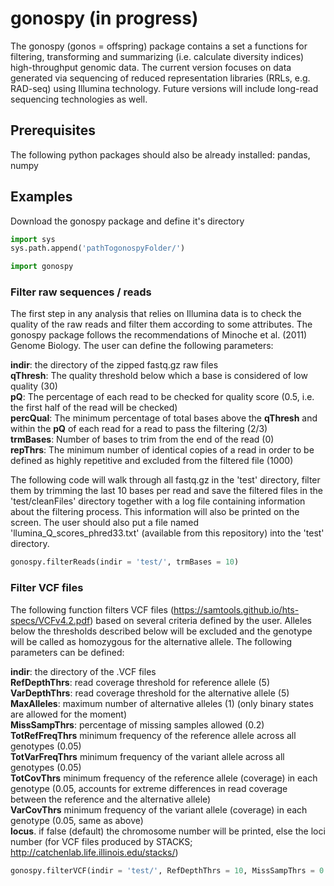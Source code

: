 # gonospy (in progress)

The gonospy (gonos = offspring) package contains a set a functions for filtering, transforming and summarizing (i.e. calculate diversity indices) high-throughput genomic data. The current version focuses on
data generated via sequencing of reduced representation libraries (RRLs, e.g. RAD-seq) using Illumina technology. Future versions will include long-read sequencing technologies as well.

## Prerequisites
The following python packages should also be already installed:
pandas, numpy

## Examples

Download the gonospy package and define it's directory
```python
import sys 
sys.path.append('pathTogonospyFolder/')

import gonospy
```

### Filter raw sequences / reads
The first step in any analysis that relies on Illumina data is to check the quality of the raw reads and filter them according to some attributes. The gonospy package follows the
recommendations of Minoche et al. (2011) Genome Biology. The user can define the following parameters:

**indir**: the directory of the zipped fastq.gz raw files  
**qThresh**: The quality threshold below which a base is considered of low quality (30)  
**pQ**: The percentage of each read to be checked for quality score (0.5, i.e. the first half of the read will be checked)  
**percQual**: The minimum percentage of total bases above the **qThresh** and within the **pQ** of each read for a read to pass the filtering (2/3)  
**trmBases**: Number of bases to trim from the end of the read (0)  
**repThrs**: The minimum number of identical copies of a read in order to be defined as highly repetitive and excluded from the filtered file (1000)  

The following code will walk through all fastq.gz in the 'test' directory, filter them by trimming the last 10 bases per read and save the filtered files in the 'test/cleanFiles' directory together with
a log file containing information about the filtering process. This information will also be printed on the screen. The user should also put a file named 'llumina_Q_scores_phred33.txt' (available from this repository) into the 'test' directory.

```python
gonospy.filterReads(indir = 'test/', trmBases = 10)
```

### Filter VCF files
The following function filters VCF files (https://samtools.github.io/hts-specs/VCFv4.2.pdf) based on several criteria defined by the user.
Alleles below the thresholds described below will be excluded and the genotype will be called as homozygous for the alternative allele. The following parameters can be defined:

**indir**: the directory of the .VCF files  
**RefDepthThrs**: read coverage threshold for reference allele (5)  
**VarDepthThrs**: read coverage threshold for the alternative allele (5)  
**MaxAlleles**: maximum number of alternative alleles (1) (only binary states are allowed for the moment)  
**MissSampThrs**: percentage of missing samples allowed (0.2)  
**TotRefFreqThrs** minimum frequency of the reference allele across all genotypes (0.05)  
**TotVarFreqThrs** minimum frequency of the variant allele across all genotypes (0.05)  
**TotCovThrs** minimum frequency of the reference allele (coverage) in each genotype (0.05, accounts for extreme differences in read coverage between the reference and the alternative allele)  
**VarCovThrs** minimum frequency of the variant allele (coverage) in each genotype (0.05, same as above)  
**locus**. if false (default) the chromosome number will be printed, else the loci number (for VCF files produced by STACKS; http://catchenlab.life.illinois.edu/stacks/)

```python
gonospy.filterVCF(indir = 'test/', RefDepthThrs = 10, MissSampThrs = 0.4, VarDepthThrs = 10, TotRefFreqThrs = 0.1, TotCovThrs = 1)
```
 
